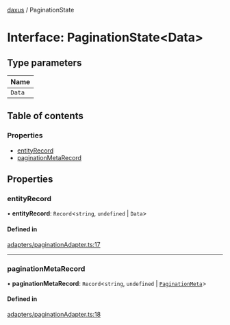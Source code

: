 [daxus](../README.md) / PaginationState

# Interface: PaginationState<Data\>

## Type parameters

| Name |
| :------ |
| `Data` |

## Table of contents

### Properties

- [entityRecord](PaginationState.md#entityrecord)
- [paginationMetaRecord](PaginationState.md#paginationmetarecord)

## Properties

### entityRecord

• **entityRecord**: `Record`<`string`, `undefined` \| `Data`\>

#### Defined in

[adapters/paginationAdapter.ts:17](https://github.com/jason89521/react-fetch/blob/1011800/src/lib/adapters/paginationAdapter.ts#L17)

___

### paginationMetaRecord

• **paginationMetaRecord**: `Record`<`string`, `undefined` \| [`PaginationMeta`](PaginationMeta.md)\>

#### Defined in

[adapters/paginationAdapter.ts:18](https://github.com/jason89521/react-fetch/blob/1011800/src/lib/adapters/paginationAdapter.ts#L18)
